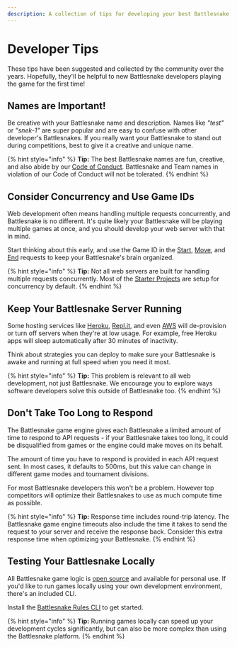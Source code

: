 ```yaml
---
description: A collection of tips for developing your best Battlesnake.
---
```


# Developer Tips

These tips have been suggested and collected by the community over the years. Hopefully, they'll be helpful to new Battlesnake developers playing the game for the first time!

## Names are Important!

Be creative with your Battlesnake name and description. Names like _"test"_ or _"snek-1"_ are super popular and are easy to confuse with other developer's Battlesnakes. If you really want your Battlesnake to stand out during competitions, best to give it a creative and unique name.

{% hint style="info" %}
**Tip:** The best Battlesnake names are fun, creative, and also abide by our [Code of Conduct](https://play.battlesnake.com/about/conduct/). Battlesnake and Team names in violation of our Code of Conduct will not be tolerated.
{% endhint %}

## Consider Concurrency and Use Game IDs

Web development often means handling multiple requests concurrently, and Battlesnake is no different. It's quite likely your Battlesnake will be playing multiple games at once, and you should develop your web server with that in mind.

Start thinking about this early, and use the Game ID in the [Start](../references/api/#start), [Move](../references/api/#move), and [End](../references/api/#end) requests to keep your Battlesnake's brain organized.

{% hint style="info" %}
**Tip:** Not all web servers are built for handling multiple requests concurrently. Most of the [Starter Projects](../references/starter-projects.md) are setup for concurrency by default.
{% endhint %}

## Keep Your Battlesnake Server Running

Some hosting services like [Heroku](https://www.heroku.com/), [Repl.it](https://repl.it), and even [AWS](https://aws.amazon.com/) will de-provision or turn off servers when they're at low usage. For example, free Heroku apps will sleep automatically after 30 minutes of inactivity.

Think about strategies you can deploy to make sure your Battlesnake is awake and running at full speed when you need it most.

{% hint style="info" %}
**Tip:** This problem is relevant to all web development, not just Battlesnake. We encourage you to explore ways software developers solve this outside of Battlesnake too.
{% endhint %}

## Don't Take Too Long to Respond

The Battlesnake game engine gives each Battlesnake a limited amount of time to respond to API requests - if your Battlesnake takes too long, it could be disqualified from games or the engine could make moves on its behalf.

The amount of time you have to respond is provided in each API request sent. In most cases, it defaults to 500ms, but this value can change in different game modes and tournament divisions.

For most Battlesnake developers this won't be a problem. However top competitors will optimize their Battlesnakes to use as much compute time as possible.

{% hint style="info" %}
**Tip:** Response time includes round-trip latency. The Battlesnake game engine timeouts also include the time it takes to send the request to your server and receive the response back. Consider this extra response time when optimizing your Battlesnake.
{% endhint %}

## Testing Your Battlesnake Locally

All Battlesnake game logic is [open source](https://github.com/BattlesnakeOfficial/rules) and available for personal use. If you'd like to run games locally using your own development environment, there's an included CLI.

Install the [Battlesnake Rules CLI](https://github.com/BattlesnakeOfficial/rules/tree/main/cli) to get started.

{% hint style="info" %}
**Tip:** Running games locally can speed up your development cycles significantly, but can also be more complex than using the Battlesnake platform.
{% endhint %}

